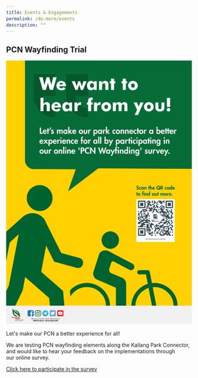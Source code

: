 ```yaml
---
title: Events & Engagements
permalink: /do-more/events
description: ""
---
```

## PCN Wayfinding Trial

![Poster PCN Survey](/images/Poster_PCNSurvey_For%20Print%2001.jpeg)

Let's make our PCN a better experience for all!

We are testing PCN wayfinding elements along the Kallang Park Connector, and would like to hear your feedback on the implementations through our online survey.


[Click here to participate in the survey](http://go.gov.sg/pcnsurvey2022)